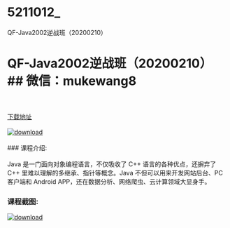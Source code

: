 # 5211012_
QF-Java2002逆战班（20200210）
# QF-Java2002逆战班（20200210）## 微信：mukewang8
<br/></br>[下载地址](http://www.36tz.cn/article/5211012 "下载地址")
<br/></br>[![download](http://36tz.cn/muke_img/2020_03_1-2-300x166.png "下载地址")](http://www.36tz.cn/article/5211012 "下载地址")
<br/></br>### 课程介绍:<br/></br>Java 是一门面向对象编程语言，不仅吸收了 C++ 语言的各种优点，还摒弃了 C++ 里难以理解的多继承、指针等概念。Java 不但可以用来开发网站后台、PC 客户端和 Android APP，还在数据分析、网络爬虫、云计算领域大显身手。

### 课程截图:
[![download](http://36tz.cn/muke_img/2020_03_2-46.png "下载地址")](http://www.36tz.cn/article/5211012 "下载地址")
